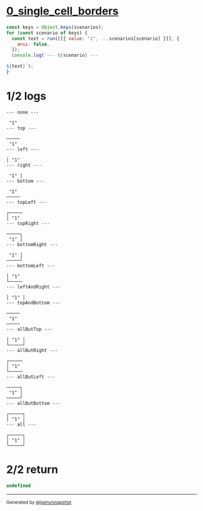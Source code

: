 # [0_single_cell_borders](../../table_1_cell.test.mjs#L108)

```js
const keys = Object.keys(scenarios);
for (const scenario of keys) {
  const text = run([[{ value: "1", ...scenarios[scenario] }]], {
    ansi: false,
  });
  console.log(`--- ${scenario} ---

${text}`);
}
```

# 1/2 logs

```console
--- none ---

 "1" 
--- top ---

─────
 "1" 
--- left ---

│ "1" 
--- right ---

 "1" │
--- bottom ---

 "1" 
─────
--- topLeft ---

┌─────
│ "1" 
--- topRight ---

─────┐
 "1" │
--- bottomRight ---

 "1" │
─────┘
--- bottomLeft ---

│ "1" 
└─────
--- leftAndRight ---

│ "1" │
--- topAndBottom ---

─────
 "1" 
─────
--- allButTop ---

│ "1" │
└─────┘
--- allButRight ---

┌─────
│ "1" 
└─────
--- allButLeft ---

─────┐
 "1" │
─────┘
--- allButBottom ---

┌─────┐
│ "1" │
--- all ---

┌─────┐
│ "1" │
└─────┘
```

# 2/2 return

```js
undefined
```

---

<sub>
  Generated by <a href="https://github.com/jsenv/core/tree/main/packages/independent/snapshot">@jsenv/snapshot</a>
</sub>
